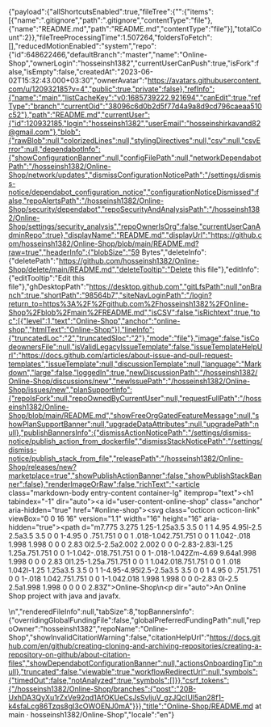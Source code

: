 {"payload":{"allShortcutsEnabled":true,"fileTree":{"":{"items":[{"name":".gitignore","path":".gitignore","contentType":"file"},{"name":"README.md","path":"README.md","contentType":"file"}],"totalCount":2}},"fileTreeProcessingTime":1.507264,"foldersToFetch":[],"reducedMotionEnabled":"system","repo":{"id":648622466,"defaultBranch":"master","name":"Online-Shop","ownerLogin":"hosseinsh1382","currentUserCanPush":true,"isFork":false,"isEmpty":false,"createdAt":"2023-06-02T15:32:43.000+03:30","ownerAvatar":"https://avatars.githubusercontent.com/u/120932185?v=4","public":true,"private":false},"refInfo":{"name":"main","listCacheKey":"v0:1685739222.921694","canEdit":true,"refType":"branch","currentOid":"38096c6d0b2d5f77d4a9a8d9cd796caeaa510c52"},"path":"README.md","currentUser":{"id":120932185,"login":"hosseinsh1382","userEmail":"hosseinshirkavand82@gmail.com"},"blob":{"rawBlob":null,"colorizedLines":null,"stylingDirectives":null,"csv":null,"csvError":null,"dependabotInfo":{"showConfigurationBanner":null,"configFilePath":null,"networkDependabotPath":"/hosseinsh1382/Online-Shop/network/updates","dismissConfigurationNoticePath":"/settings/dismiss-notice/dependabot_configuration_notice","configurationNoticeDismissed":false,"repoAlertsPath":"/hosseinsh1382/Online-Shop/security/dependabot","repoSecurityAndAnalysisPath":"/hosseinsh1382/Online-Shop/settings/security_analysis","repoOwnerIsOrg":false,"currentUserCanAdminRepo":true},"displayName":"README.md","displayUrl":"https://github.com/hosseinsh1382/Online-Shop/blob/main/README.md?raw=true","headerInfo":{"blobSize":"59 Bytes","deleteInfo":{"deletePath":"https://github.com/hosseinsh1382/Online-Shop/delete/main/README.md","deleteTooltip":"Delete this file"},"editInfo":{"editTooltip":"Edit this file"},"ghDesktopPath":"https://desktop.github.com","gitLfsPath":null,"onBranch":true,"shortPath":"98564b7","siteNavLoginPath":"/login?return_to=https%3A%2F%2Fgithub.com%2Fhosseinsh1382%2FOnline-Shop%2Fblob%2Fmain%2FREADME.md","isCSV":false,"isRichtext":true,"toc":[{"level":1,"text":"Online-Shop","anchor":"online-shop","htmlText":"Online-Shop"}],"lineInfo":{"truncatedLoc":"2","truncatedSloc":"2"},"mode":"file"},"image":false,"isCodeownersFile":null,"isValidLegacyIssueTemplate":false,"issueTemplateHelpUrl":"https://docs.github.com/articles/about-issue-and-pull-request-templates","issueTemplate":null,"discussionTemplate":null,"language":"Markdown","large":false,"loggedIn":true,"newDiscussionPath":"/hosseinsh1382/Online-Shop/discussions/new","newIssuePath":"/hosseinsh1382/Online-Shop/issues/new","planSupportInfo":{"repoIsFork":null,"repoOwnedByCurrentUser":null,"requestFullPath":"/hosseinsh1382/Online-Shop/blob/main/README.md","showFreeOrgGatedFeatureMessage":null,"showPlanSupportBanner":null,"upgradeDataAttributes":null,"upgradePath":null},"publishBannersInfo":{"dismissActionNoticePath":"/settings/dismiss-notice/publish_action_from_dockerfile","dismissStackNoticePath":"/settings/dismiss-notice/publish_stack_from_file","releasePath":"/hosseinsh1382/Online-Shop/releases/new?marketplace=true","showPublishActionBanner":false,"showPublishStackBanner":false},"renderImageOrRaw":false,"richText":"<article class=\"markdown-body entry-content container-lg\" itemprop=\"text\"><h1 tabindex=\"-1\" dir=\"auto\"><a id=\"user-content-online-shop\" class=\"anchor\" aria-hidden=\"true\" href=\"#online-shop\"><svg class=\"octicon octicon-link\" viewBox=\"0 0 16 16\" version=\"1.1\" width=\"16\" height=\"16\" aria-hidden=\"true\"><path d=\"m7.775 3.275 1.25-1.25a3.5 3.5 0 1 1 4.95 4.95l-2.5 2.5a3.5 3.5 0 0 1-4.95 0 .751.751 0 0 1 .018-1.042.751.751 0 0 1 1.042-.018 1.998 1.998 0 0 0 2.83 0l2.5-2.5a2.002 2.002 0 0 0-2.83-2.83l-1.25 1.25a.751.751 0 0 1-1.042-.018.751.751 0 0 1-.018-1.042Zm-4.69 9.64a1.998 1.998 0 0 0 2.83 0l1.25-1.25a.751.751 0 0 1 1.042.018.751.751 0 0 1 .018 1.042l-1.25 1.25a3.5 3.5 0 1 1-4.95-4.95l2.5-2.5a3.5 3.5 0 0 1 4.95 0 .751.751 0 0 1-.018 1.042.751.751 0 0 1-1.042.018 1.998 1.998 0 0 0-2.83 0l-2.5 2.5a1.998 1.998 0 0 0 0 2.83Z\"></path></svg></a>Online-Shop</h1>\n<p dir=\"auto\">An Online Shop project with java and javafx.</p>\n</article>","renderedFileInfo":null,"tabSize":8,"topBannersInfo":{"overridingGlobalFundingFile":false,"globalPreferredFundingPath":null,"repoOwner":"hosseinsh1382","repoName":"Online-Shop","showInvalidCitationWarning":false,"citationHelpUrl":"https://docs.github.com/en/github/creating-cloning-and-archiving-repositories/creating-a-repository-on-github/about-citation-files","showDependabotConfigurationBanner":null,"actionsOnboardingTip":null},"truncated":false,"viewable":true,"workflowRedirectUrl":null,"symbols":{"timedOut":false,"notAnalyzed":true,"symbols":[]}},"csrf_tokens":{"/hosseinsh1382/Online-Shop/branches":{"post":"20B-UxhDA3QyXu1rZxVe92qd1AfOKUeCsJsSvljuV_gzJQcIUl5an28f1-k4sfaLcg86Tzqs8gI3cOWOENJ0mA"}}},"title":"Online-Shop/README.md at main · hosseinsh1382/Online-Shop","locale":"en"}